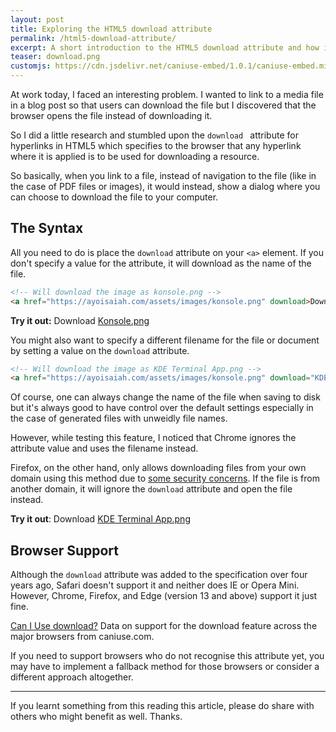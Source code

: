 ```yaml
---
layout: post
title: Exploring the HTML5 download attribute
permalink: /html5-download-attribute/
excerpt: A short introduction to the HTML5 download attribute and how it can be used to download resources from the web
teaser: download.png
customjs: https://cdn.jsdelivr.net/caniuse-embed/1.0.1/caniuse-embed.min.js
---
```

At work today, I faced an interesting problem. I wanted to link to a media file in a blog post so that users can download the file but I discovered that the browser opens the file instead of downloading it.

So I did a little research and stumbled upon the `download ` attribute for hyperlinks in HTML5 which specifies to the browser that any hyperlink where it is applied is to be used for downloading a resource.

So basically, when you link to a file, instead of navigation to the file (like in the case of PDF files or images), it would instead, show a dialog where you can choose to download the file to your computer.

## The Syntax

All you need to do is place the `download` attribute on your `<a>` element. If you don't specify a value for the attribute, it will download as the name of the file.

```html
<!-- Will download the image as konsole.png -->
<a href="https://ayoisaiah.com/assets/images/konsole.png" download>Download Image</a>
```

**Try it out:** Download <a href="https://ayoisaiah.com/assets/images/konsole.png" download>Konsole.png</a>

You might also want to specify a different filename for the file or document by setting a value on the `download` attribute.

```html
<!-- Will download the image as KDE Terminal App.png -->
<a href="https://ayoisaiah.com/assets/images/konsole.png" download="KDE Terminal App.png">Download Image</a>
```

Of course, one can always change the name of the file when saving to disk but it's always good to have control over the default settings especially in the case of generated files with unweidly file names.

However, while testing this feature, I noticed that Chrome ignores the attribute value and uses the filename instead.

Firefox, on the other hand, only allows downloading files from your own domain using this method due to [some security concerns](https://bugzilla.mozilla.org/show_bug.cgi?id=676619). If the file is from another domain, it will ignore the `download` attribute and open the file instead.

**Try it out**: Download <a href="https://ayoisaiah.com/assets/images/konsole.png" download="KDE Terminal App.png">KDE Terminal App.png</a>

## Browser Support

Although the `download` attribute was added to the specification over four years ago, Safari doesn't support it and neither does IE or Opera Mini. However, Chrome, Firefox, and Edge (version 13 and above) support it just fine.

<p class="ciu_embed" data-feature="download" data-periods="future_1,current,past_1,past_2">
  <a href="http://caniuse.com/#feat=download">Can I Use download?</a> Data on support for the download feature across the major browsers from caniuse.com.
</p>

If you need to support browsers who do not recognise this attribute yet, you may have to implement a fallback method for those browsers or consider a different approach altogether.

---

If you learnt something from this reading this article, please do share with others  who might benefit as well. Thanks.
